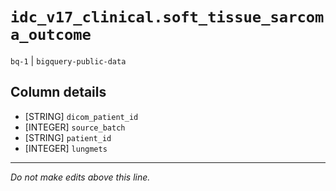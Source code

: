 # `idc_v17_clinical.soft_tissue_sarcoma_outcome`
`bq-1` | `bigquery-public-data`

## Column details
* [STRING]    `dicom_patient_id`
* [INTEGER]   `source_batch`
* [STRING]    `patient_id`
* [INTEGER]   `lungmets`

-------------------------------------------------------------------------------
*Do not make edits above this line.*

